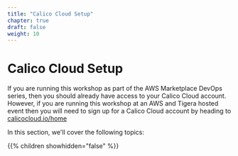 ```yaml
---
title: "Calico Cloud Setup"
chapter: true
draft: false
weight: 10
---
```


# Calico Cloud Setup

If you are running this workshop as part of the AWS Marketplace DevOps series, then you should already have access to your Calico Cloud account. However, if you are running this workshop at an AWS and Tigera hosted event then you will need to sign up for a Calico Cloud account by heading to [calicocloud.io/home](https://www.calicocloud.io/home)   

In this section, we'll cover the following topics:

{{% children showhidden="false" %}}